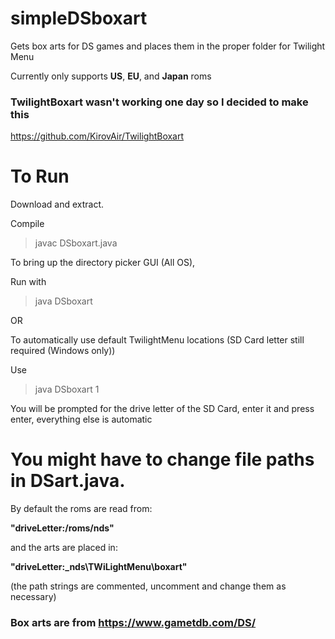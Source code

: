 # simpleDSboxart
Gets box arts for DS games and places them in the proper folder for Twilight Menu

Currently only supports **US**, **EU**, and **Japan** roms


### TwilightBoxart wasn't working one day so I decided to make this
https://github.com/KirovAir/TwilightBoxart

# To Run

Download and extract.

Compile 
> javac DSboxart.java

To bring up the directory picker GUI (All OS),

Run with 

> java DSboxart

OR

To automatically use default TwilightMenu locations (SD Card letter still required (Windows only))

Use

> java DSboxart 1


You will be prompted for the drive letter of the SD Card, enter it and press enter, everything else is automatic




# You might have to change file paths in DSart.java.

By default the roms are read from:   

**"driveLetter:/roms/nds"**

and the arts are placed in:          

**"driveLetter:\_nds\TWiLightMenu\boxart"**

(the path strings are commented, uncomment and change them as necessary)


### Box arts are from https://www.gametdb.com/DS/
